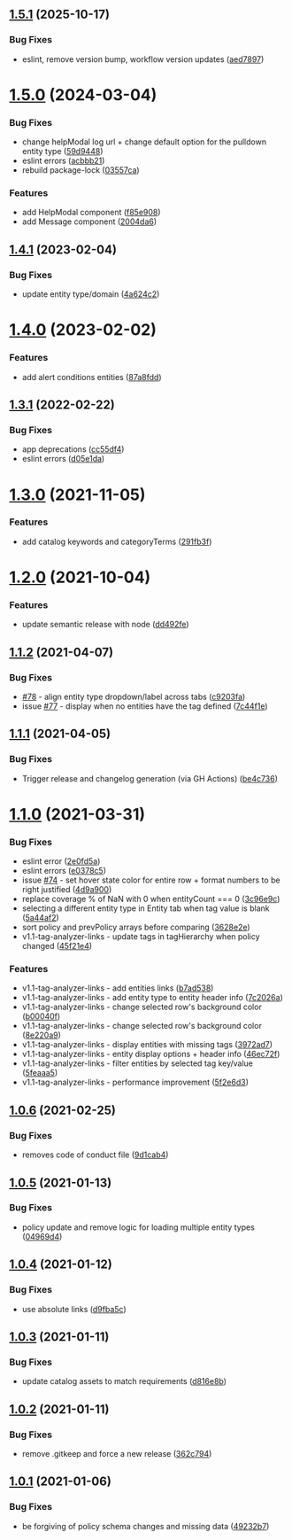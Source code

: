 ## [1.5.1](https://github.com/newrelic/nr1-tag-improver/compare/v1.5.0...v1.5.1) (2025-10-17)


### Bug Fixes

* eslint, remove version bump, workflow version updates ([aed7897](https://github.com/newrelic/nr1-tag-improver/commit/aed7897e879c0a14a381ed50c848a67c2a288b56))

# [1.5.0](https://github.com/newrelic/nr1-tag-improver/compare/v1.4.1...v1.5.0) (2024-03-04)


### Bug Fixes

* change helpModal log url + change default option for the pulldown entity type ([59d9448](https://github.com/newrelic/nr1-tag-improver/commit/59d94485cd2dd1678fe16891bd5dd33c7423ee4c))
* eslint errors ([acbbb21](https://github.com/newrelic/nr1-tag-improver/commit/acbbb21e66263123a89d9de42462e4910c6a6f8b))
* rebuild package-lock ([03557ca](https://github.com/newrelic/nr1-tag-improver/commit/03557caf635777bd95d85de589b1964d9c7a5f93))


### Features

* add HelpModal component ([f85e908](https://github.com/newrelic/nr1-tag-improver/commit/f85e90803ab86ddf51209c5b02ed16376e3025c0))
* add Message component ([2004da6](https://github.com/newrelic/nr1-tag-improver/commit/2004da63fb13fbf3de9b6ccd0a613fa683acdb13))

## [1.4.1](https://github.com/newrelic/nr1-tag-improver/compare/v1.4.0...v1.4.1) (2023-02-04)


### Bug Fixes

* update entity type/domain ([4a624c2](https://github.com/newrelic/nr1-tag-improver/commit/4a624c287f9f541c76c547914d9e55e6550f6028))

# [1.4.0](https://github.com/newrelic/nr1-tag-improver/compare/v1.3.1...v1.4.0) (2023-02-02)


### Features

* add alert conditions entities ([87a8fdd](https://github.com/newrelic/nr1-tag-improver/commit/87a8fdd6b63e24d9ee17007d40d5037cfc9582c4))

## [1.3.1](https://github.com/newrelic/nr1-tag-improver/compare/v1.3.0...v1.3.1) (2022-02-22)


### Bug Fixes

* app deprecations ([cc55df4](https://github.com/newrelic/nr1-tag-improver/commit/cc55df4cbca46bb6c7aa74d2a226961f46e29357))
* eslint errors ([d05e1da](https://github.com/newrelic/nr1-tag-improver/commit/d05e1dae57ae3bcf253685fd8142233f09a86f3e))

# [1.3.0](https://github.com/newrelic/nr1-tag-improver/compare/v1.2.0...v1.3.0) (2021-11-05)


### Features

* add catalog keywords and categoryTerms ([291fb3f](https://github.com/newrelic/nr1-tag-improver/commit/291fb3f4dcdb4133a470c35c14a859b4adf7e174))

# [1.2.0](https://github.com/newrelic/nr1-tag-improver/compare/v1.1.2...v1.2.0) (2021-10-04)


### Features

* update semantic release with node ([dd492fe](https://github.com/newrelic/nr1-tag-improver/commit/dd492fedd3a19e951404f3d6eb403a9dac610b7c))

## [1.1.2](https://github.com/newrelic/nr1-tag-improver/compare/v1.1.1...v1.1.2) (2021-04-07)


### Bug Fixes

* [#78](https://github.com/newrelic/nr1-tag-improver/issues/78) - align entity type dropdown/label across tabs ([c9203fa](https://github.com/newrelic/nr1-tag-improver/commit/c9203fa0ebaaab316ae16880dd917e7db8ac7c1a))
* issue [#77](https://github.com/newrelic/nr1-tag-improver/issues/77) - display <tag not defined> when no entities have the tag defined ([7c44f1e](https://github.com/newrelic/nr1-tag-improver/commit/7c44f1ec06c52d842321964e9d3a864fed486440))

## [1.1.1](https://github.com/newrelic/nr1-tag-improver/compare/v1.1.0...v1.1.1) (2021-04-05)


### Bug Fixes

* Trigger release and changelog generation (via GH Actions) ([be4c736](https://github.com/newrelic/nr1-tag-improver/commit/be4c73668c88863b97c3462499440fcd60e121c8))

# [1.1.0](https://github.com/newrelic/nr1-tag-improver/compare/v1.0.6...v1.1.0) (2021-03-31)


### Bug Fixes

* eslint error ([2e0fd5a](https://github.com/newrelic/nr1-tag-improver/commit/2e0fd5ad8ccafa938e6263782375b0d60cebc045))
* eslint errors ([e0378c5](https://github.com/newrelic/nr1-tag-improver/commit/e0378c5847bc31d75ed058a5931cb77b3a122e02))
* issue [#74](https://github.com/newrelic/nr1-tag-improver/issues/74) - set hover state color for entire row + format numbers to be right justified ([4d9a900](https://github.com/newrelic/nr1-tag-improver/commit/4d9a900b257cb70efad12c26ba4d3cfdbae4a24e))
* replace coverage % of NaN with 0 when entityCount === 0 ([3c96e9c](https://github.com/newrelic/nr1-tag-improver/commit/3c96e9c76aeec286c4d192cba92cfd94d600fd12))
* selecting a different entity type in Entity tab when tag value is blank ([5a44af2](https://github.com/newrelic/nr1-tag-improver/commit/5a44af21a164b025002eea94707bd63595cd2d5b))
* sort policy and prevPolicy arrays before comparing ([3628e2e](https://github.com/newrelic/nr1-tag-improver/commit/3628e2e091fdb0b7fef46e0bdfe70af55313ae8c))
* v1.1-tag-analyzer-links - update tags in tagHierarchy when policy changed ([45f21e4](https://github.com/newrelic/nr1-tag-improver/commit/45f21e47588de10f9cb4d3f7ba6a2e9ba7ad9544))


### Features

* v1.1-tag-analyzer-links - add entities links ([b7ad538](https://github.com/newrelic/nr1-tag-improver/commit/b7ad5388ceb15b79217dcae8b34c72cf83bb5c8f))
* v1.1-tag-analyzer-links - add entity type to entity header info ([7c2026a](https://github.com/newrelic/nr1-tag-improver/commit/7c2026aa0670b007f9b0ec3e1a6180c6ba86be4d))
* v1.1-tag-analyzer-links - change selected row's background color ([b00040f](https://github.com/newrelic/nr1-tag-improver/commit/b00040f6e1a1f017bc8ad58353ee8f0c1e0d049f))
* v1.1-tag-analyzer-links - change selected row's background color ([8e220a9](https://github.com/newrelic/nr1-tag-improver/commit/8e220a9c16bb811cc50b3fed1274414b9585fc44))
* v1.1-tag-analyzer-links - display entities with missing tags ([3972ad7](https://github.com/newrelic/nr1-tag-improver/commit/3972ad7e6de565796f5e9b4983a6dc8a386f1891))
* v1.1-tag-analyzer-links - entity display options + header info ([46ec72f](https://github.com/newrelic/nr1-tag-improver/commit/46ec72fdaa9d756caf6f19f9684154d7b65e4554))
* v1.1-tag-analyzer-links - filter entities by selected tag key/value ([5feaaa5](https://github.com/newrelic/nr1-tag-improver/commit/5feaaa5b9357b6988a9aaa5c9ccb66f058dcdadf))
* v1.1-tag-analyzer-links - performance improvement ([5f2e6d3](https://github.com/newrelic/nr1-tag-improver/commit/5f2e6d3e4bd58c98792f35df281135063990239c))

## [1.0.6](https://github.com/newrelic/nr1-tag-improver/compare/v1.0.5...v1.0.6) (2021-02-25)


### Bug Fixes

* removes code of conduct file ([9d1cab4](https://github.com/newrelic/nr1-tag-improver/commit/9d1cab43796761ad58a70c49104a7883404e4d79))

## [1.0.5](https://github.com/newrelic/nr1-tag-improver/compare/v1.0.4...v1.0.5) (2021-01-13)


### Bug Fixes

* policy update and remove logic for loading multiple entity types ([04969d4](https://github.com/newrelic/nr1-tag-improver/commit/04969d4c8988a0d8034d2ed533b3eccc555ed110))

## [1.0.4](https://github.com/newrelic/nr1-tag-improver/compare/v1.0.3...v1.0.4) (2021-01-12)


### Bug Fixes

* use absolute links ([d9fba5c](https://github.com/newrelic/nr1-tag-improver/commit/d9fba5c101c4a20cf75934f142f0074ddaf17788))

## [1.0.3](https://github.com/newrelic/nr1-tag-improver/compare/v1.0.2...v1.0.3) (2021-01-11)


### Bug Fixes

* update catalog assets to match requirements ([d816e8b](https://github.com/newrelic/nr1-tag-improver/commit/d816e8bd9067a9444be63e50de47ad0ddf5b7c6d))

## [1.0.2](https://github.com/newrelic/nr1-tag-improver/compare/v1.0.1...v1.0.2) (2021-01-11)


### Bug Fixes

* remove .gitkeep and force a new release ([362c794](https://github.com/newrelic/nr1-tag-improver/commit/362c794a5c76edb3c45d8fefc2d838372c2b65fa))

## [1.0.1](https://github.com/newrelic/nr1-tag-improver/compare/v1.0.0...v1.0.1) (2021-01-06)


### Bug Fixes

* be forgiving of policy schema changes and missing data ([49232b7](https://github.com/newrelic/nr1-tag-improver/commit/49232b7685502ccbd39cdd7ecd04d761460ca44d))
